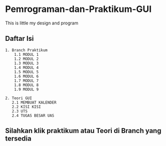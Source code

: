 # Pemrograman-dan-Praktikum-GUI
This is little my design and program

## Daftar Isi 
    1. Branch Praktikum 
        1.1 MODUL 1
        1.2 MODUL 2
        1.3 MODUL 3
        1.4 MODUL 4
        1.5 MODUL 5
        1.6 MODUL 6
        1.7 MODUL 7
        1.8 MODUL 8
        1.9 MODUL 9
        
    2. Teori GUI
       2.1 MEMBUAT KALENDER
       2.2 KISI KISI
       2.3 UTS
       2.4 TUGAS BESAR UAS
       

## Silahkan klik praktikum atau Teori di Branch yang tersedia 

